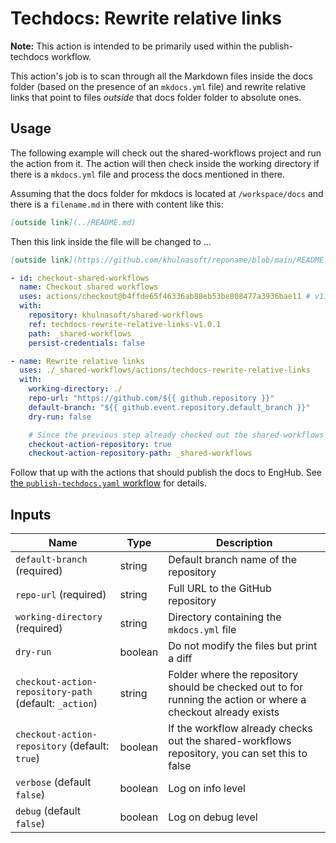 # Techdocs: Rewrite relative links

**Note:** This action is intended to be primarily used within the publish-techdocs workflow.

This action's job is to scan through all the Markdown files inside the docs
folder (based on the presence of an `mkdocs.yml` file) and rewrite relative
links that point to files _outside_ that docs folder folder to absolute ones.

## Usage

The following example will check out the shared-workflows project and run the action from it.
The action will then check inside the working directory if there is a `mkdocs.yml` file and process the docs mentioned in there.

Assuming that the docs folder for mkdocs is located at `/workspace/docs` and there is a `filename.md` in there with content like this:

```markdown
[outside link](../README.md)
```

Then this link inside the file will be changed to ...

```markdown
[outside link](https://github.com/khulnasoft/reponame/blob/main/README.md)
```

<!-- x-release-please-start-version -->

```yaml
- id: checkout-shared-workflows
  name: Checkout shared workflows
  uses: actions/checkout@b4ffde65f46336ab88eb53be808477a3936bae11 # v1.0.1
  with:
    repository: khulnasoft/shared-workflows
    ref: techdocs-rewrite-relative-links-v1.0.1
    path: _shared-workflows
    persist-credentials: false

- name: Rewrite relative links
  uses: ./_shared-workflows/actions/techdocs-rewrite-relative-links
  with:
    working-directory: ./
    repo-url: "https://github.com/${{ github.repository }}"
    default-branch: "${{ github.event.repository.default_branch }}"
    dry-run: false

    # Since the previous step already checked out the shared-workflows repo, we can use that:
    checkout-action-repository: true
    checkout-action-repository-path: _shared-workflows
```

<!-- x-release-please-end-version -->

Follow that up with the actions that should publish the docs to EngHub. See [the `publish-techdocs.yaml` workflow](https://github.com/khulnasoft/shared-workflows/blob/main/.github/workflows/publish-techdocs.yaml) for details.

## Inputs

| Name                                                   | Type    | Description                                                                                                    |
| ------------------------------------------------------ | ------- | -------------------------------------------------------------------------------------------------------------- |
| `default-branch` (required)                            | string  | Default branch name of the repository                                                                          |
| `repo-url` (required)                                  | string  | Full URL to the GitHub repository                                                                              |
| `working-directory` (required)                         | string  | Directory containing the `mkdocs.yml` file                                                                     |
| `dry-run`                                              | boolean | Do not modify the files but print a diff                                                                       |
| `checkout-action-repository-path` (default: `_action`) | string  | Folder where the repository should be checked out to for running the action or where a checkout already exists |
| `checkout-action-repository` (default: `true`)         | boolean | If the workflow already checks out the shared-workflows repository, you can set this to false                  |
| `verbose` (default `false`)                            | boolean | Log on info level                                                                                              |
| `debug` (default `false`)                              | boolean | Log on debug level                                                                                             |
